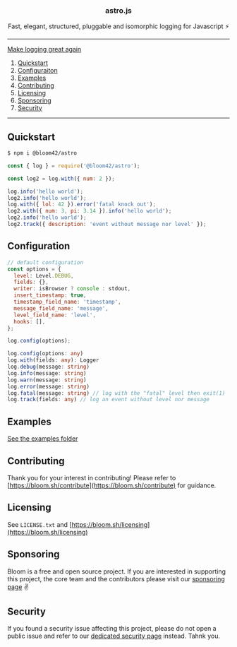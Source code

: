 <p align="center">
  <h3 align="center">astro.js</h3>
  <p align="center">Fast, elegant, structured, pluggable and isomorphic logging for Javascript ⚡</p>
</p>

--------

[Make logging great again](https://kerkour.com/blog/logging)


<!-- [![NPM Package](https://img.shields.io/badge/npm-@bloom42/astro-blue.svg)](https://www.npmjs.com/package/@bloom42/astro)
[![NPM Release](https://img.shields.io/npm/v/@bloom42/astro.svg?colorB=blue)](https://www.npmjs.com/package/@bloom42/astro)
[![Known Vulnerabilities](https://snyk.io/test/github/bloom42/astro-js/badge.svg?targetFile=package.json)](https://snyk.io/test/github/bloom42/astro-js?targetFile=package.json)

[![NPM](https://nodei.co/npm/@bloom42/astro.png?stars=true)](https://www.npmjs.com/package/@bloom42/astro)
 -->

1. [Quickstart](#quickstart)
2. [Configuraiton](#configuraiton)
3. [Examples](#examples)
4. [Contributing](#contributing)
5. [Licensing](#licensing)
6. [Sponsoring](#sponsoring)
7. [Security](#security)

--------


## Quickstart

```bash
$ npm i @bloom42/astro
```

```javascript
const { log } = require('@bloom42/astro');

const log2 = log.with({ num: 2 });

log.info('hello world');
log2.info('hello world');
log.with({ lol: 42 }).error('fatal knock out');
log2.with({ num: 3, pi: 3.14 }).info('hello world');
log2.info('hello world');
log2.track({ description: 'event without message nor level' });
```


## Configuration
```javascript
// default configuration
const options = {
  level: Level.DEBUG,
  fields: {},
  writer: isBrowser ? console : stdout,
  insert_timestamp: true,
  timestamp_field_name: 'timestamp',
  message_field_name: 'message',
  level_field_name: 'level',
  hooks: [],
};

log.config(options);
```


```typescript
log.config(options: any)
log.with(fields: any): Logger
log.debug(message: string)
log.info(message: string)
log.warn(message: string)
log.error(message: string)
log.fatal(message: string) // log with the "fatal" level then exit(1)
log.track(fields: any) // log an event without level nor message
```


## Examples

[See the examples folder](https://github.com/bloom42/astro-js/tree/master/examples)


## Contributing

Thank you for your interest in contributing! Please refer to
[https://bloom.sh/contribute](https://bloom.sh/contribute) for guidance.



## Licensing

See `LICENSE.txt` and [https://bloom.sh/licensing](https://bloom.sh/licensing)


## Sponsoring

Bloom is a free and open source project. If you are interested in supporting this project, the core team
and the contributors please visit our
[sponsoring page](https://bloom.sh/become-a-sponsor) ✌️


## Security

If you found a security issue affecting this project, please do not open a public issue and refer to our
[dedicated security page](https://bloom.sh/security) instead. Tahnk you.
